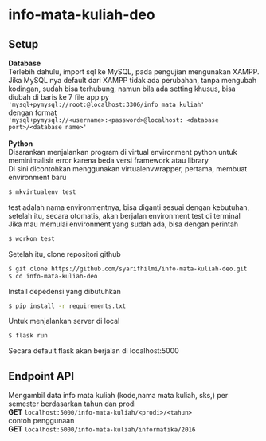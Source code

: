 # info-mata-kuliah-deo
## Setup
**Database**<br>
Terlebih dahulu, import sql ke MySQL, pada pengujian mengunakan XAMPP. Jika MySQL nya default dari XAMPP tidak ada perubahan, tanpa mengubah kodingan, sudah bisa terhubung, namun bila ada setting khusus, bisa diubah di baris ke 7 file app.py <br>
```'mysql+pymysql://root:@localhost:3306/info_mata_kuliah'```<br>
dengan format<br>
```'mysql+pymysql://<username>:<password>@localhost: <database port>/<database name>'```<br>
<br>
**Python**<br>
Disarankan menjalankan program di virtual environment python untuk meminimalisir error karena beda versi framework atau library <br>
Di sini dicontohkan menggunakan virtualenvwrapper, pertama, membuat environment baru
```bash
$ mkvirtualenv test
```
test adalah nama environmentnya, bisa diganti sesuai dengan kebutuhan, setelah itu, secara otomatis, akan berjalan environment test di terminal <br>
Jika mau memulai environment yang sudah ada, bisa dengan perintah
```bash
$ workon test
```
Setelah itu, clone repositori github
```bash
$ git clone https://github.com/syarifhilmi/info-mata-kuliah-deo.git
$ cd info-mata-kuliah-deo
```
Install depedensi yang dibutuhkan
```bash
$ pip install -r requirements.txt
```
Untuk menjalankan server di local
```bash
$ flask run
```
Secara default flask akan berjalan di localhost:5000
## Endpoint API
Mengambil data info mata kuliah (kode,nama mata kuliah, sks,) per semester berdasarkan tahun dan prodi <br>
**GET** ```localhost:5000/info-mata-kuliah/<prodi>/<tahun> ```<br>
contoh penggunaan<br>
**GET** ```localhost:5000/info-mata-kuliah/informatika/2016 ```<br>
